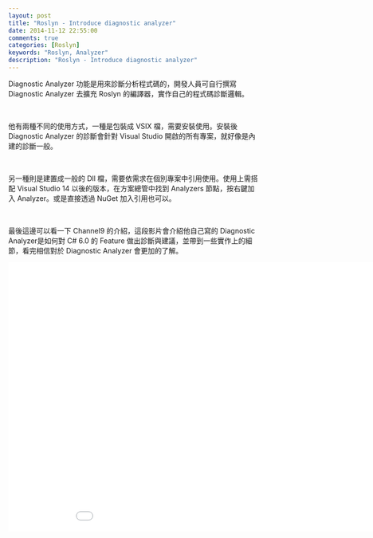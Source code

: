 ```yaml
---
layout: post
title: "Roslyn - Introduce diagnostic analyzer"
date: 2014-11-12 22:55:00
comments: true
categories: [Roslyn]
keywords: "Roslyn, Analyzer"
description: "Roslyn - Introduce diagnostic analyzer"
---
```


Diagnostic Analyzer 功能是用來診斷分析程式碼的，開發人員可自行撰寫 Diagnostic Analyzer 去擴充 Roslyn 的編譯器，實作自己的程式碼診斷邏輯。  

<!-- More -->

<br/>

他有兩種不同的使用方式，一種是包裝成 VSIX 檔，需要安裝使用。安裝後 Diagnostic Analyzer 的診斷會針對 Visual Studio 開啟的所有專案，就好像是內建的診斷一般。  


<br/>

另一種則是建置成一般的 Dll 檔，需要依需求在個別專案中引用使用。使用上需搭配 Visual Studio 14 以後的版本，在方案總管中找到 Analyzers 節點，按右鍵加入 Analyzer。或是直接透過 NuGet 加入引用也可以。  

<br/>


最後這邊可以看一下 Channel9 的介紹，這段影片會介紹他自己寫的 Diagnostic Analyzer是如何對 C# 6.0 的 Feature 做出診斷與建議，並帶到一些實作上的細節，看完相信對於 Diagnostic Analyzer 會更加的了解。  

<iframe src="//channel9.msdn.com/Blogs/Roslyn/Analyzer-sample-in-Dev14-CTP3/player" width="960" height="540" allowFullScreen frameBorder="0"></iframe>
